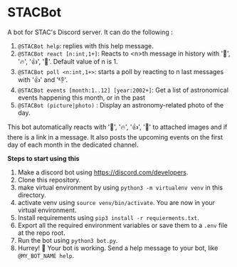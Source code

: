 # STACBot

A bot for STAC's Discord server. It can do the following :
1. `@STACBot help`: replies with this help message.
2. `@STACBot react [n:int,1+]`: Reacts to \<n\>th message in history with '🤩', '🔥', '👍', '💯'. Default value of n is 1.
3. `@STACBot poll <n:int,1+>`: starts a poll by reacting to n last messages with '👍' and '👎'.
4. `@STACBot events [month:1..12] [year:2002+]`: Get a list of astronomical events happening this month, or in the past
5. `@STACBot (picture|photo)` : Display an astronomy-related photo of the day.

This bot automatically reacts with '🤩', '🔥', '👍', '💯' to attached images and if there is a link in a message.
It also posts the upcoming events on the first day of each month in the dedicated channel.



**Steps to start using this**
1. Make a discord bot using https://discord.com/developers.
2. Clone this repository.
3. make virtual environment by using `python3 -m virtualenv venv` in this directory.
4. activate venv using `source venv/bin/activate`. You are now in your virtual environment.
5. Install requirements using `pip3 install -r requierments.txt`.
6. Export all the required environment variables or save them to a `.env` file at the repo root.
7. Run the bot using `python3 bot.py`.
8. Hurrey! :partying_face:  Your bot is working. Send a help message to your bot, like `@MY_BOT_NAME help`.
